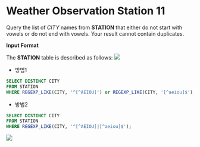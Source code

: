 ﻿# Weather Observation Station 11

Query the list of  _CITY_  names from  **STATION**  that either do not start with vowels or do not end with vowels. Your result cannot contain duplicates.

**Input Format**

The  **STATION**  table is described as follows:
![](https://s3.amazonaws.com/hr-challenge-images/9336/1449345840-5f0a551030-Station.jpg)

- 방법1
```sql
SELECT DISTINCT CITY
FROM STATION
WHERE REGEXP_LIKE(CITY, '^[^AEIOU]') or REGEXP_LIKE(CITY, '[^aeiou]$');
```
-  방법2
```sql
SELECT DISTINCT CITY
FROM STATION
WHERE REGEXP_LIKE(CITY, '^[^AEIOU]|[^aeiou]$');
```

![](https://i.imgur.com/1dIWADD.png)

